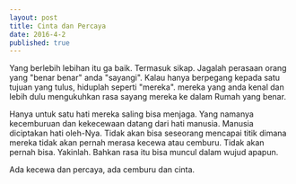 ```yaml
---
layout: post
title: Cinta dan Percaya
date: 2016-4-2
published: true
---
```



Yang berlebih lebihan itu ga baik. Termasuk sikap. Jagalah perasaan orang yang "benar benar" anda "sayangi". Kalau hanya berpegang kepada satu tujuan yang tulus, hiduplah seperti "mereka". mereka yang anda kenal dan lebih dulu mengukuhkan rasa sayang mereka ke dalam Rumah yang benar.

Hanya untuk satu hati mereka saling bisa menjaga. Yang namanya kecemburuan dan kekecewaan datang dari hati manusia. Manusia diciptakan hati oleh-Nya. Tidak akan bisa seseorang mencapai titik dimana mereka tidak akan pernah merasa kecewa atau cemburu. Tidak akan pernah bisa. Yakinlah. Bahkan rasa itu bisa muncul dalam wujud apapun.

Ada kecewa dan percaya, ada cemburu dan cinta.
